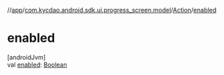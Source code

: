 //[app](../../../index.md)/[com.kycdao.android.sdk.ui.progress_screen.model](../index.md)/[Action](index.md)/[enabled](enabled.md)

# enabled

[androidJvm]\
val [enabled](enabled.md): [Boolean](https://kotlinlang.org/api/latest/jvm/stdlib/kotlin/-boolean/index.html)
